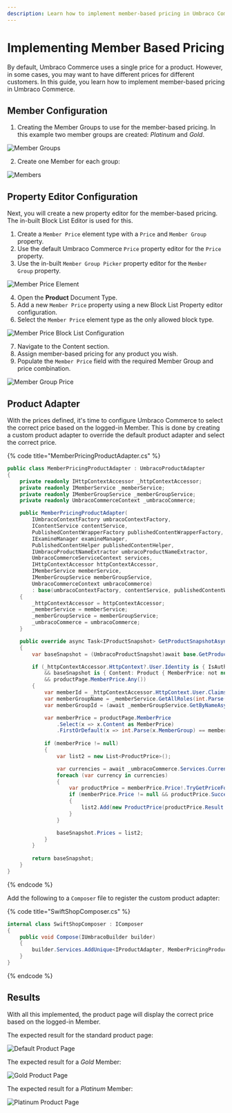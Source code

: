```yaml
---
description: Learn how to implement member-based pricing in Umbraco Commerce.
---
```


# Implementing Member Based Pricing

By default, Umbraco Commerce uses a single price for a product. However, in some cases, you may want to have different prices for different customers. In this guide, you learn how to implement member-based pricing in Umbraco Commerce.

## Member Configuration

1. Creating the Member Groups to use for the member-based pricing. In this example two member groups are created: _Platinum_ and _Gold_.

![Member Groups](images/member-based-pricing/member-groups.png)

2. Create one Member for each group:

![Members](images/member-based-pricing/members.png)

## Property Editor Configuration

Next, you will create a new property editor for the member-based pricing. The in-built Block List Editor is used for this.

1. Create a `Member Price` element type with a `Price` and `Member Group` property.
2. Use the default Umbraco Commerce `Price` property editor for the `Price` property.
3. Use the in-built `Member Group Picker` property editor for the `Member Group` property.

![Member Price Element](images/member-based-pricing/member-price-element.png)

4. Open the **Product** Document Type.
5. Add a new `Member Price` property using a new Block List Property editor configuration.
6. Select the `Member Price` element type as the only allowed block type.

![Member Price Block List Configuration](images/member-based-pricing/member-price-block-list.png)

7. Navigate to the Content section.
8. Assign member-based pricing for any product you wish.
9. Populate the `Member Price` field with the required Member Group and price combination.

![Member Group Price](images/member-based-pricing/member-price-content.png)

## Product Adapter

With the prices defined, it's time to configure Umbraco Commerce to select the correct price based on the logged-in Member. This is done by creating a custom product adapter to override the default product adapter and select the correct price.

{% code title="MemberPricingProductAdapter.cs" %}

```csharp
public class MemberPricingProductAdapter : UmbracoProductAdapter
{
    private readonly IHttpContextAccessor _httpContextAccessor;
    private readonly IMemberService _memberService;
    private readonly IMemberGroupService _memberGroupService;
    private readonly UmbracoCommerceContext _umbracoCommerce;

    public MemberPricingProductAdapter(
        IUmbracoContextFactory umbracoContextFactory, 
        IContentService contentService, 
        PublishedContentWrapperFactory publishedContentWrapperFactory, 
        IExamineManager examineManager, 
        PublishedContentHelper publishedContentHelper, 
        IUmbracoProductNameExtractor umbracoProductNameExtractor, 
        UmbracoCommerceServiceContext services,
        IHttpContextAccessor httpContextAccessor,
        IMemberService memberService,
        IMemberGroupService memberGroupService,
        UmbracoCommerceContext umbracoCommerce) 
        : base(umbracoContextFactory, contentService, publishedContentWrapperFactory, examineManager, publishedContentHelper, umbracoProductNameExtractor, services)
    {
        _httpContextAccessor = httpContextAccessor;
        _memberService = memberService;
        _memberGroupService = memberGroupService;
        _umbracoCommerce = umbracoCommerce;
    }

    public override async Task<IProductSnapshot> GetProductSnapshotAsync(Guid storeId, string productReference, string productVariantReference, string languageIsoCode, CancellationToken cancellationToken = default)
    {
        var baseSnapshot = (UmbracoProductSnapshot)await base.GetProductSnapshotAsync(storeId, productReference, productVariantReference, languageIsoCode, cancellationToken);

        if (_httpContextAccessor.HttpContext?.User.Identity is { IsAuthenticated: true }
            && baseSnapshot is { Content: Product { MemberPrice: not null } productPage }
            && productPage.MemberPrice.Any())
        {
            var memberId = _httpContextAccessor.HttpContext.User.Claims.First(x => x.Type == ClaimTypes.NameIdentifier).Value;
            var memberGroupName = _memberService.GetAllRoles(int.Parse(memberId)).First();
            var memberGroupId = (await _memberGroupService.GetByNameAsync(memberGroupName))!.Id;

            var memberPrice = productPage.MemberPrice
                .Select(x => x.Content as MemberPrice)
                .FirstOrDefault(x => int.Parse(x.MemberGroup) == memberGroupId);
                
            if (memberPrice != null)
            {
                var list2 = new List<ProductPrice>();

                var currencies = await _umbracoCommerce.Services.CurrencyService.GetCurrenciesAsync(baseSnapshot.StoreId);
                foreach (var currency in currencies)
                {
                    var productPrice = memberPrice.Price!.TryGetPriceFor(currency.Id);
                    if (memberPrice.Price != null && productPrice.Success)
                    {
                        list2.Add(new ProductPrice(productPrice.Result!.Value, productPrice.Result.CurrencyId));
                    }
                }

                baseSnapshot.Prices = list2;
            }
        }
        
        return baseSnapshot;
    }
}
```
{% endcode %}


Add the following to a `Composer` file to register the custom product adapter:

{% code title="SwiftShopComposer.cs" %}

```csharp
internal class SwiftShopComposer : IComposer
{
    public void Compose(IUmbracoBuilder builder)
    {
        builder.Services.AddUnique<IProductAdapter, MemberPricingProductAdapter>();
    }
}
```

{% endcode %}

## Results

With all this implemented, the product page will display the correct price based on the logged-in Member.

The expected result for the standard product page:

![Default Product Page](images/member-based-pricing/default-product-page.png)

The expected result for a _Gold_ Member:

![Gold Product Page](images/member-based-pricing/gold-product-page.png)

The expected result for a _Platinum_ Member:

![Platinum Product Page](images/member-based-pricing/platinum-product-page.png)
